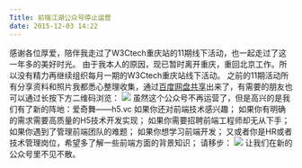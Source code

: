 ```yaml
---
Title: 前端江湖公众号停止运营
date: 2015-12-03 14:22
---
```


感谢各位厚爱，陪伴我走过了W3Ctech重庆站的11期线下活动，也一起走过了这一年多的美好时光。
由于我本人的原因，现已暂时离开重庆，重回北京工作。所以没有精力再继续组织每月一期的W3Ctech重庆站线下活动。
之前的11期活动所有分享资料和照片我都悉心整理收集，通过[百度网盘共享](http://yun.baidu.com/share/link?shareid=748704764&uk=4102073274)出来了，有需要的朋友也可以通过长按下方二维码浏览：
![](http://7xp3fo.com1.z0.glb.clouddn.com/_image/前端江湖公众号停止运营/qrcode.png)
虽然这个公众号不再运营了，但是高兴的是我们有了新的阵地：爱奇舞——h5.vc
如果你还对前端技术感兴趣；
如果你有明确的需求需要高质量的H5技术开发实现；
如果你需要招聘前端工程师却无从下手；
如果你遇到了管理前端团队的难题；
如果你想学习前端开发；
又或者你是HR或者技术管理岗位，希望多了解一些前端方面的背景知识；
请移步：
![](http://7xp3fo.com1.z0.glb.clouddn.com/_image/yufe2015/qrcode_for_h5vc.jpg)
让我们在新的公众号里不见不散。
